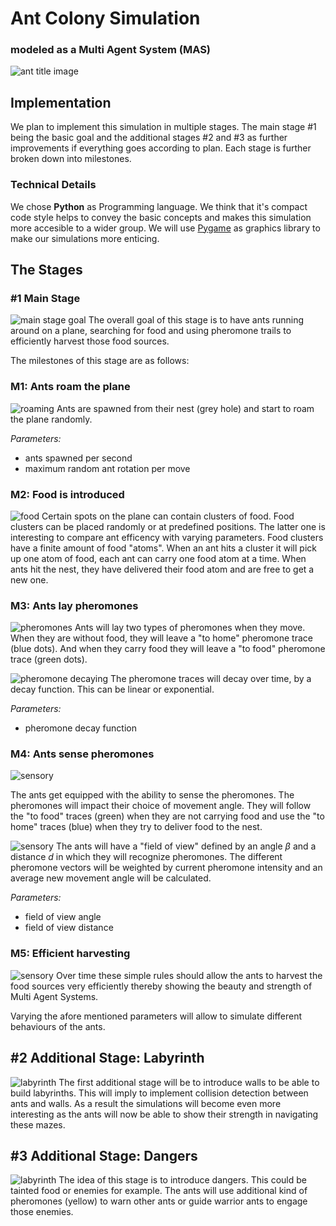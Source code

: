 # Ant Colony Simulation
### modeled as a Multi Agent System (MAS)

![ant title image](images/title.jpg)

## Implementation
We plan to implement this simulation in multiple stages. The main stage #1 being the basic goal and the additional stages #2 and #3 as further improvements if everything goes according to plan. Each stage is further broken down into milestones.

### Technical Details
We chose **Python** as Programming language. We think that it's compact code style helps to convey the basic concepts and makes this simulation more accesible to a wider group.
We will use [Pygame](https://www.pygame.org) as graphics library to make our simulations more enticing.

## The Stages

### #1 Main Stage
![main stage goal](images/s1m5-harvest.png)
The overall goal of this stage is to have ants running around on a plane, searching for food and using pheromone trails to efficiently harvest those food sources.

The milestones of this stage are as follows:

### M1: Ants roam the plane
![roaming](images/s1m1-roam.png)
Ants are spawned from their nest (grey hole) and start to roam the plane randomly.

*Parameters:*
- ants spawned per second
- maximum random ant rotation per move

### M2: Food is introduced
![food](images/s1m2-food.png)
Certain spots on the plane can contain clusters of food. Food clusters can be placed randomly or at predefined positions. The latter one is interesting to compare ant efficency with varying parameters. Food clusters have a finite amount of food "atoms". When an ant hits a cluster it will pick up one atom of food, each ant can carry one food atom at a time. When ants hit the nest, they have delivered their food atom and are free to get a new one.

### M3: Ants lay pheromones
![pheromones](images/s1m3-pheromone.png)
Ants will lay two types of pheromones when they move. When they are without food, they will leave a "to home" pheromone trace (blue dots). And when they carry food they will leave a "to food" pheromone trace (green dots).

![pheromone decaying](images/s1m3-pheromone-details.png)
The pheromone traces will decay over time, by a decay function. This can be linear or exponential.

*Parameters:*
- pheromone decay function

### M4: Ants sense pheromones
![sensory](images/s1m4-sensor.png)

The ants get equipped with the ability to sense the pheromones. The pheromones will impact their choice of movement angle. They will follow the "to food" traces (green) when they are not carrying food and use the "to home" traces (blue) when they try to deliver food to the nest.

![sensory](images/s1m4-sensor-details.png)
The ants will have a "field of view" defined by an angle *β*  and a distance *d* in which they will recognize pheromones. The different pheromone vectors will be weighted by current pheromone intensity and an average new movement angle will be calculated.

*Parameters:*
- field of view angle
- field of view distance

### M5: Efficient harvesting
![sensory](images/s1m5-harvest.png)
Over time these simple rules should allow the ants to harvest the food sources very efficiently thereby showing the beauty and strength of Multi Agent Systems.

Varying the afore mentioned parameters will allow to simulate different behaviours of the ants.


## #2 Additional Stage: Labyrinth
![labyrinth](images/s2-labyrinth.png)
The first additional stage will be to introduce walls to be able to build labyrinths. This will imply to implement collision detection between ants and walls. As a result the simulations will become even more interesting as the ants will now be able to show their strength in navigating these mazes.


## #3 Additional Stage: Dangers
![labyrinth](images/s3-dangers.png)
The idea of this stage is to introduce dangers. This could be tainted food or enemies for example. The ants will use additional kind of pheromones (yellow) to warn other ants or guide warrior ants to engage those enemies.